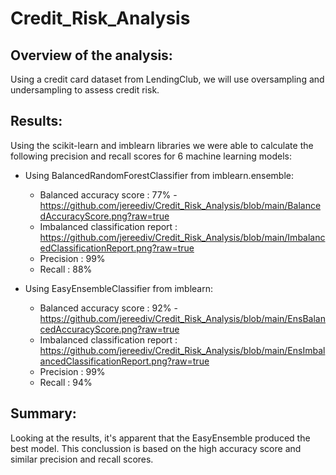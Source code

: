 # Credit_Risk_Analysis

## Overview of the analysis:
Using a credit card dataset from LendingClub, we will use oversampling and undersampling to assess credit risk.

## Results:
Using the scikit-learn and imblearn libraries we were able to calculate the following precision and recall scores for 6 machine learning models:

- Using BalancedRandomForestClassifier from imblearn.ensemble:
	- Balanced accuracy score :  77% - https://github.com/jereediv/Credit_Risk_Analysis/blob/main/BalancedAccuracyScore.png?raw=true
	- Imbalanced classification report :  https://github.com/jereediv/Credit_Risk_Analysis/blob/main/ImbalancedClassificationReport.png?raw=true
	- Precision :  99%
	- Recall :  88%

- Using EasyEnsembleClassifier from imblearn:
	- Balanced accuracy score :  92% - https://github.com/jereediv/Credit_Risk_Analysis/blob/main/EnsBalancedAccuracyScore.png?raw=true
	- Imbalanced classification report :  https://github.com/jereediv/Credit_Risk_Analysis/blob/main/EnsImbalancedClassificationReport.png?raw=true
	- Precision :  99%
	- Recall :  94%

## Summary:
Looking at the results, it's apparent that the EasyEnsemble produced the best model. This conclussion is based on the high accuracy score and similar precision and recall scores.